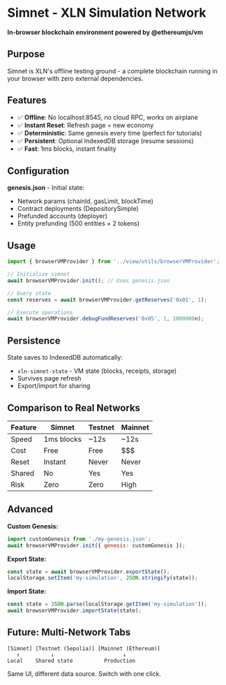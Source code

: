 # Simnet - XLN Simulation Network

**In-browser blockchain environment powered by @ethereumjs/vm**

## Purpose

Simnet is XLN's offline testing ground - a complete blockchain running in your browser with zero external dependencies.

## Features

- ✅ **Offline**: No localhost:8545, no cloud RPC, works on airplane
- ✅ **Instant Reset**: Refresh page = new economy
- ✅ **Deterministic**: Same genesis every time (perfect for tutorials)
- ✅ **Persistent**: Optional IndexedDB storage (resume sessions)
- ✅ **Fast**: 1ms blocks, instant finality

## Configuration

**genesis.json** - Initial state:
- Network params (chainId, gasLimit, blockTime)
- Contract deployments (DepositorySimple)
- Prefunded accounts (deployer)
- Entity prefunding (500 entities × 2 tokens)

## Usage

```typescript
import { browserVMProvider } from '../view/utils/browserVMProvider';

// Initialize simnet
await browserVMProvider.init(); // Uses genesis.json

// Query state
const reserves = await browserVMProvider.getReserves('0x01', 1);

// Execute operations
await browserVMProvider.debugFundReserves('0x05', 1, 1000000n);
```

## Persistence

State saves to IndexedDB automatically:
- `xln-simnet-state` - VM state (blocks, receipts, storage)
- Survives page refresh
- Export/import for sharing

## Comparison to Real Networks

| Feature | Simnet | Testnet | Mainnet |
|---------|--------|---------|---------|
| Speed | 1ms blocks | ~12s | ~12s |
| Cost | Free | Free | $$$ |
| Reset | Instant | Never | Never |
| Shared | No | Yes | Yes |
| Risk | Zero | Zero | High |

## Advanced

**Custom Genesis:**
```javascript
import customGenesis from './my-genesis.json';
await browserVMProvider.init({ genesis: customGenesis });
```

**Export State:**
```javascript
const state = await browserVMProvider.exportState();
localStorage.setItem('my-simulation', JSON.stringify(state));
```

**Import State:**
```javascript
const state = JSON.parse(localStorage.getItem('my-simulation'));
await browserVMProvider.importState(state);
```

## Future: Multi-Network Tabs

```
[Simnet] [Testnet (Sepolia)] [Mainnet (Ethereum)]
   ↑          ↓                      ↓
Local    Shared state          Production
```

Same UI, different data source. Switch with one click.
